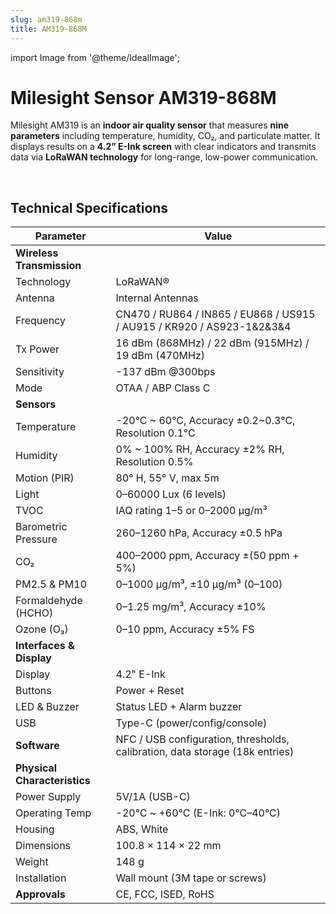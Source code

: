```yaml
---
slug: am319-868m
title: AM319-868M
---
```


import Image from '@theme/IdealImage';


# Milesight Sensor AM319-868M

Milesight AM319 is an **indoor air quality sensor** that measures **nine parameters** including temperature, humidity, CO₂, and particulate matter. It displays results on a **4.2” E-Ink screen** with clear indicators and transmits data via **LoRaWAN technology** for long-range, low-power communication.  

<div class="container">
  <div class="row">
    <div class="col col--8">
      <div style={{ width: '500px', height: '500px' }}>
        <Image img={require('./am319-868m.png')} />
      </div>
    </div>
    <div class="col col--24"></div>
  </div>
</div>
<br />

## Technical Specifications

| **Parameter** | **Value** |
|---------------|-----------|
| **Wireless Transmission** | |
| Technology | LoRaWAN® |
| Antenna | Internal Antennas |
| Frequency | CN470 / RU864 / IN865 / EU868 / US915 / AU915 / KR920 / AS923-1&2&3&4 |
| Tx Power | 16 dBm (868MHz) / 22 dBm (915MHz) / 19 dBm (470MHz) |
| Sensitivity | -137 dBm @300bps |
| Mode | OTAA / ABP Class C |
| **Sensors** | |
| Temperature | -20°C ~ 60°C, Accuracy ±0.2~0.3°C, Resolution 0.1°C |
| Humidity | 0% ~ 100% RH, Accuracy ±2% RH, Resolution 0.5% |
| Motion (PIR) | 80° H, 55° V, max 5m |
| Light | 0–60000 Lux (6 levels) |
| TVOC | IAQ rating 1–5 or 0–2000 μg/m³ |
| Barometric Pressure | 260–1260 hPa, Accuracy ±0.5 hPa |
| CO₂ | 400–2000 ppm, Accuracy ±(50 ppm + 5%) |
| PM2.5 & PM10 | 0–1000 μg/m³, ±10 μg/m³ (0–100) |
| Formaldehyde (HCHO) | 0–1.25 mg/m³, Accuracy ±10% |
| Ozone (O₃) | 0–10 ppm, Accuracy ±5% FS |
| **Interfaces & Display** | |
| Display | 4.2" E-Ink |
| Buttons | Power + Reset |
| LED & Buzzer | Status LED + Alarm buzzer |
| USB | Type-C (power/config/console) |
| **Software** | NFC / USB configuration, thresholds, calibration, data storage (18k entries) |
| **Physical Characteristics** | |
| Power Supply | 5V/1A (USB-C) |
| Operating Temp | -20°C ~ +60°C (E-Ink: 0°C–40°C) |
| Housing | ABS, White |
| Dimensions | 100.8 × 114 × 22 mm |
| Weight | 148 g |
| Installation | Wall mount (3M tape or screws) |
| **Approvals** | CE, FCC, ISED, RoHS |
